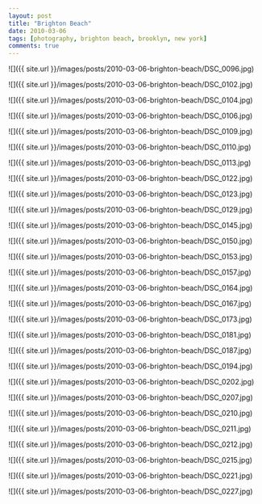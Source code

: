 ```yaml
---
layout: post
title: "Brighton Beach"
date: 2010-03-06
tags: [photography, brighton beach, brooklyn, new york]
comments: true
---
```

![]({{ site.url }}/images/posts/2010-03-06-brighton-beach/DSC_0096.jpg)

![]({{ site.url }}/images/posts/2010-03-06-brighton-beach/DSC_0102.jpg)

![]({{ site.url }}/images/posts/2010-03-06-brighton-beach/DSC_0104.jpg)

![]({{ site.url }}/images/posts/2010-03-06-brighton-beach/DSC_0106.jpg)

![]({{ site.url }}/images/posts/2010-03-06-brighton-beach/DSC_0109.jpg)

![]({{ site.url }}/images/posts/2010-03-06-brighton-beach/DSC_0110.jpg)

![]({{ site.url }}/images/posts/2010-03-06-brighton-beach/DSC_0113.jpg)

![]({{ site.url }}/images/posts/2010-03-06-brighton-beach/DSC_0122.jpg)

![]({{ site.url }}/images/posts/2010-03-06-brighton-beach/DSC_0123.jpg)

![]({{ site.url }}/images/posts/2010-03-06-brighton-beach/DSC_0129.jpg)

![]({{ site.url }}/images/posts/2010-03-06-brighton-beach/DSC_0145.jpg)

![]({{ site.url }}/images/posts/2010-03-06-brighton-beach/DSC_0150.jpg)

![]({{ site.url }}/images/posts/2010-03-06-brighton-beach/DSC_0153.jpg)

![]({{ site.url }}/images/posts/2010-03-06-brighton-beach/DSC_0157.jpg)

![]({{ site.url }}/images/posts/2010-03-06-brighton-beach/DSC_0164.jpg)

![]({{ site.url }}/images/posts/2010-03-06-brighton-beach/DSC_0167.jpg)

![]({{ site.url }}/images/posts/2010-03-06-brighton-beach/DSC_0173.jpg)

![]({{ site.url }}/images/posts/2010-03-06-brighton-beach/DSC_0181.jpg)

![]({{ site.url }}/images/posts/2010-03-06-brighton-beach/DSC_0187.jpg)

![]({{ site.url }}/images/posts/2010-03-06-brighton-beach/DSC_0194.jpg)

![]({{ site.url }}/images/posts/2010-03-06-brighton-beach/DSC_0202.jpg)

![]({{ site.url }}/images/posts/2010-03-06-brighton-beach/DSC_0207.jpg)

![]({{ site.url }}/images/posts/2010-03-06-brighton-beach/DSC_0210.jpg)

![]({{ site.url }}/images/posts/2010-03-06-brighton-beach/DSC_0211.jpg)

![]({{ site.url }}/images/posts/2010-03-06-brighton-beach/DSC_0212.jpg)

![]({{ site.url }}/images/posts/2010-03-06-brighton-beach/DSC_0215.jpg)

![]({{ site.url }}/images/posts/2010-03-06-brighton-beach/DSC_0221.jpg)

![]({{ site.url }}/images/posts/2010-03-06-brighton-beach/DSC_0227.jpg)

